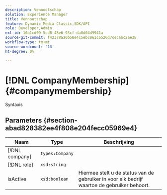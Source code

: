 ```yaml
---
description: Vennootschap
solution: Experience Manager
title: Vennootschap
feature: Dynamic Media Classic,SDK/API
role: Developer,Admin
exl-id: 10a1cd09-5cd8-48e6-93cf-da8d04d9941a
source-git-commit: f42378a20b58e4c5ebc961c6526d7cecabc2ae38
workflow-type: tm+mt
source-wordcount: '18'
ht-degree: 0%

---
```


# [!DNL CompanyMembership]{#companymembership}

Syntaxis

## Parameters {#section-abad828382ee4f808e204fecc05969e4}

| Naam | Type | Beschrijving |
|---|---|---|
| [!DNL company] | `types:Company` |  |
| [!DNL role] | `xsd:string` |  |
| isActive | `xsd:boolean` | Hiermee stelt u de status van de gebruiker in voor elk bedrijf waartoe de gebruiker behoort. |
